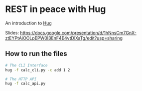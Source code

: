 # REST in peace with Hug
An introduction to [Hug](http://www.hug.rest)

Slides: https://docs.google.com/presentation/d/1hNnsCm7GnX-ztEYPtAiOOLpEPW0I3EnF4E4vtDlXaTg/edit?usp=sharing

## How to run the files

```bash
# The CLI Interface
hug -f calc_cli.py -c add 1 2

# The HTTP API
hug -f calc_api.py
